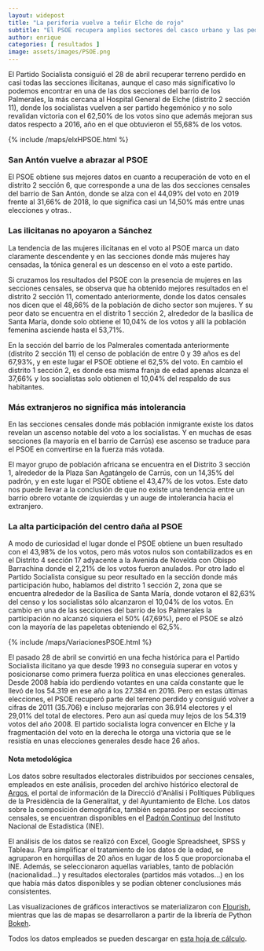```yaml
---
layout: widepost
title: "La periferia vuelve a teñir Elche de rojo"
subtitle: "El PSOE recupera amplios sectores del casco urbano y las pedanías de el Altet y Carrús, pero se le sigue resistiendo el campo de Elche"
author: enrique 
categories: [ resultados ]
image: assets/images/PSOE.png
---
```

El Partido Socialista consiguió el 28 de abril recuperar terreno perdido en casi todas las secciones ilicitanas, aunque el caso más significativo lo podemos encontrar en una de las dos secciones del barrio de los Palmerales, la más cercana al Hospital General de Elche (distrito 2 sección 11), donde los socialistas vuelven a ser partido hegemónico y no solo revalidan victoria con el 62,50% de los votos sino que además mejoran sus datos respecto a 2016, año en el que obtuvieron el 55,68% de los votos.

{% include /maps/elxHPSOE.html %}

<div class="flourish-embed" data-src="visualisation/337314"></div><script src="https://public.flourish.studio/resources/embed.js"></script>

### San Antón vuelve a abrazar al PSOE

El PSOE obtiene sus mejores datos en cuanto a recuperación de voto en el distrito 2 sección 6, que corresponde a una de las dos secciones censales del barrio de San Antón, donde se alza con el 44,09% del voto en 2019 frente al 31,66% de 2018, lo que significa casi un 14,50% más entre unas elecciones y otras..

<div class="flourish-embed" data-src="visualisation/337822"></div><script src="https://public.flourish.studio/resources/embed.js"></script>

### Las ilicitanas no apoyaron a Sánchez

La tendencia de las mujeres ilicitanas en el voto al PSOE marca un dato claramente descendente y en las secciones donde más mujeres hay censadas, la tónica general es un descenso en el voto a este partido.

Si cruzamos los resultados del PSOE con la presencia de mujeres en las secciones censales, se observa que ha obtenido mejores resultados en el distrito 2 sección 11, comentado anteriormente, donde los datos censales nos dicen que el 48,66% de la población de dicho sector son mujeres. Y su peor dato se encuentra en el distrito 1 sección 2, alrededor de la basílica de Santa María, donde solo obtiene el 10,04% de los votos y allí la población femenina asciende hasta el 53,71%.

En la sección del barrio de los Palmerales comentada anteriormente (distrito 2 sección 11) el censo de población de entre 0 y 39 años es del 67,93%, y en este lugar el PSOE obtiene el 62,5% del voto. En cambio el distrito 1 sección 2, es donde esa misma franja de edad apenas alcanza el 37,66%  y los socialistas solo obtienen el 10,04% del respaldo de sus habitantes.

<div class="flourish-embed" data-src="visualisation/337823"></div><script src="https://public.flourish.studio/resources/embed.js"></script>

### Más extranjeros no significa más intolerancia

En las secciones censales donde más población inmigrante existe los datos revelan un ascenso notable del voto a los socialistas. Y en muchas de esas secciones (la mayoría en el barrio de Carrús) ese ascenso se traduce para el PSOE en convertirse en la fuerza más votada.

El mayor grupo de población africana se encuentra en el Distrito 3 sección 1, alrededor de la Plaza San Agatángelo de Carrús, con un 14,35% del padrón, y en este lugar el PSOE obtiene el 43,47% de los votos. Este dato nos puede llevar a la conclusión de que no existe una tendencia entre un barrio obrero votante de izquierdas y un auge de intolerancia hacia el extranjero.

<div class="flourish-embed" data-src="visualisation/337820"></div><script src="https://public.flourish.studio/resources/embed.js"></script>

### La alta participación del centro daña al PSOE

A modo de curiosidad el lugar donde el PSOE obtiene un buen resultado con el 43,98% de los votos, pero más votos nulos son contabilizados es en el Distrito 4 sección 17 adyacente a la Avenida de Novelda con Obispo Barrachina donde el 2,21% de los votos fueron anulados. Por otro lado el Partido Socialista consigue su peor resultado en la sección donde más participación hubo, hablamos del distrito 1 sección 2, zona que se encuentra alrededor de la Basílica de Santa María, donde votaron el 82,63% del censo y los socialistas sólo alcanzaron el 10,04% de los votos. En cambio en una de las secciones del barrio de los Palmerales la participación no alcanzó siquiera el 50% (47,69%), pero el PSOE se alzó con la mayoría de las papeletas obteniendo el 62,5%.

{% include /maps/VariacionesPSOE.html %}

El pasado 28 de abril se convirtió en una fecha histórica para el Partido Socialista ilicitano ya que desde 1993 no conseguía superar en votos y posicionarse como primera fuerza política en  unas elecciones generales. Desde 2008 había ido perdiendo votantes en una caída constante que le llevó de los  54.319 en ese año a los 27.384 en 2016. Pero en estas últimas elecciones, el PSOE recuperó parte del terreno perdido y consiguió volver a cifras de 2011 (35.706) e incluso mejorarlas con 36.914 electores y el 29,01% del total de electores. Pero aun así queda muy lejos de los 54.319 votos del año 2008. El partido socialista logra convencer en Elche y la fragmentación del voto en la derecha le otorga una victoria que se le resistía en unas elecciones generales desde hace 26 años.


<div class="alert alert-secondary" role="alert">
  <h4 class="alert-heading">Nota metodológica</h4>
  <p>Los datos sobre resultados electorales distribuidos por secciones censales, empleados en este análisis, proceden del archivo histórico electoral de <a href="http://www.argos.gva.es/ahe/val/buscaEleccionesV.html">Argos</a>, el portal de información de la Direcció d'Anàlisi i Polítiques Públiques de la Presidència de la Generalitat, y del Ayuntamiento de Elche. Los datos sobre la composición demográfica, también separados por secciones censales, se encuentran disponibles en el <a href="http://www.ine.es/dyngs/INEbase/es/operacion.htm?c=Estadistica_C&cid=1254736177012&menu=resultados&idp=1254734710990">Padrón Continuo</a> del Instituto Nacional de Estadística (INE).</p>
  <p>El análisis de los datos se realizó con Excel, Google Spreadsheet, SPSS y Tableau. Para simplificar el tratamiento de los datos de la edad, se agruparon en horquillas de 20 años en lugar de los 5 que proporcionaba el INE. Además, se seleccionaron aquellas variables, tanto de población (nacionalidad…) y resultados electorales (partidos más votados…) en los que había más datos disponibles y se podían obtener conclusiones más consistentes.</p>
  <p>Las visualizaciones de gráficos interactivos se materializaron con <a href="https://flourish.studio/">Flourish</a>, mientras que las de mapas se desarrollaron a partir de la librería de Python <a href="https://bokeh.pydata.org/en/latest/">Bokeh</a>.</p> 
  <p>Todos los datos empleados se pueden descargar en <a href="https://docs.google.com/spreadsheets/d/1Tde3VYKVakCl2x8WzAm3xa9zMZvSS9LPbvzO9r6_Oco/edit?usp=sharing">esta hoja de cálculo</a>.</p>
</div>




